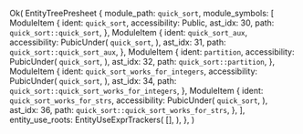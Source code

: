 Ok(
    EntityTreePresheet {
        module_path: `quick_sort`,
        module_symbols: [
            ModuleItem {
                ident: `quick_sort`,
                accessibility: Public,
                ast_idx: 30,
                path: `quick_sort::quick_sort`,
            },
            ModuleItem {
                ident: `quick_sort_aux`,
                accessibility: PubicUnder(
                    `quick_sort`,
                ),
                ast_idx: 31,
                path: `quick_sort::quick_sort_aux`,
            },
            ModuleItem {
                ident: `partition`,
                accessibility: PubicUnder(
                    `quick_sort`,
                ),
                ast_idx: 32,
                path: `quick_sort::partition`,
            },
            ModuleItem {
                ident: `quick_sort_works_for_integers`,
                accessibility: PubicUnder(
                    `quick_sort`,
                ),
                ast_idx: 34,
                path: `quick_sort::quick_sort_works_for_integers`,
            },
            ModuleItem {
                ident: `quick_sort_works_for_strs`,
                accessibility: PubicUnder(
                    `quick_sort`,
                ),
                ast_idx: 36,
                path: `quick_sort::quick_sort_works_for_strs`,
            },
        ],
        entity_use_roots: EntityUseExprTrackers(
            [],
        ),
    },
)